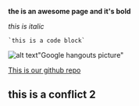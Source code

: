 **the is an awesome page and it's bold**

*this is italic*

    `this is a code block`

![alt text](phase-0-gps-1/GoogleHangouts.png)"Google hangouts picture"

[This is our github repo](https://www.github.com/dylancoalwell/phase-0-gps1)

## this is a conflict 2
